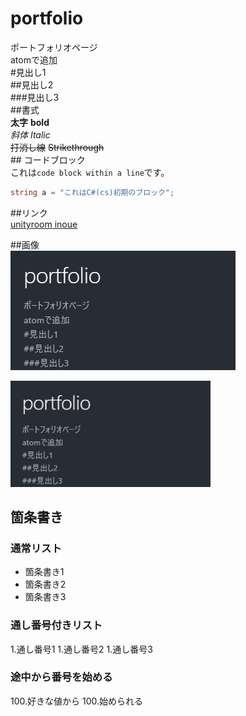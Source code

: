 # portfolio
ポートフォリオページ<br>atomで追加
<br>#見出し1
<br>##見出し2
<br>###見出し3
<br>##書式
<br>**太字** **bold**
<br>*斜体* *Italic*
<br>~~打消し線~~ ~~Strikethrough~~
<br>## コードブロック
<br>これは`code block within a line`です。
```cs
string a = "これはC#(cs)初期のブロック";
```
##リンク
<br>[unityroom inoue](https://unityroom.com/users/qi34y7cp8ukgfvxejmsz)

##画像
<br>![this is an image](images/image.png)

<img src="images/image.png"
alt="画像" style="width: 320px">

## 箇条書き

### 通常リスト
- 箇条書き1
- 箇条書き2
- 箇条書き3

### 通し番号付きリスト
1.通し番号1
1.通し番号2
1.通し番号3

### 途中から番号を始める

100.好きな値から
100.始められる
